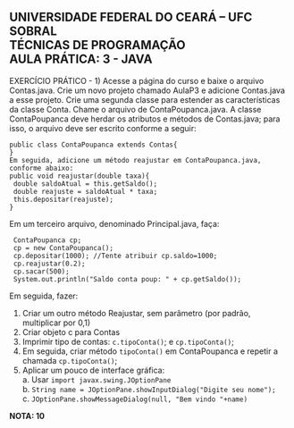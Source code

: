 <h2> UNIVERSIDADE FEDERAL DO CEARÁ – UFC SOBRAL<br>
TÉCNICAS DE PROGRAMAÇÃO <br>
AULA PRÁTICA: 3 - JAVA </h2>

EXERCÍCIO PRÁTICO - 1)
Acesse a página do curso e baixe o arquivo Contas.java. Crie um novo projeto chamado AulaP3
e adicione Contas.java a esse projeto. Crie uma segunda classe para estender as características
da classe Conta. Chame o arquivo de ContaPoupanca.java. A classe ContaPoupanca deve
herdar os atributos e métodos de Contas.java; para isso, o arquivo deve ser escrito conforme a
seguir:
```
public class ContaPoupanca extends Contas{
}
Em seguida, adicione um método reajustar em ContaPoupanca.java, conforme abaixo:
public void reajustar(double taxa){
 double saldoAtual = this.getSaldo();
 double reajuste = saldoAtual * taxa;
 this.depositar(reajuste);
}
```
Em um terceiro arquivo, denominado Principal.java, faça:
```
 ContaPoupanca cp;
 cp = new ContaPoupanca();
 cp.depositar(1000); //Tente atribuir cp.saldo=1000;
 cp.reajustar(0.2);
 cp.sacar(500);
 System.out.println("Saldo conta poup: " + cp.getSaldo());
```
Em seguida, fazer:<br>
1. Criar um outro método Reajustar, sem parâmetro (por padrão, multiplicar por 0,1)<br>
2. Criar objeto c para Contas<br>
3. Imprimir tipo de contas: ```c.tipoConta()```; e ```cp.tipoConta()```;<br>
4. Em seguida, criar método ```tipoConta()``` em ContaPoupanca e repetir a chamada
```cp.tipoConta()```;<br>
5. Aplicar um pouco de interface gráfica:<br>
a. Usar ```import javax.swing.JOptionPane```<br>
b. ```String name = JOptionPane.showInputDialog("Digite seu nome");```<br>
c. ```JOptionPane.showMessageDialog(null, "Bem vindo "+name)```<br>

<strong>NOTA: 10 </strong>
